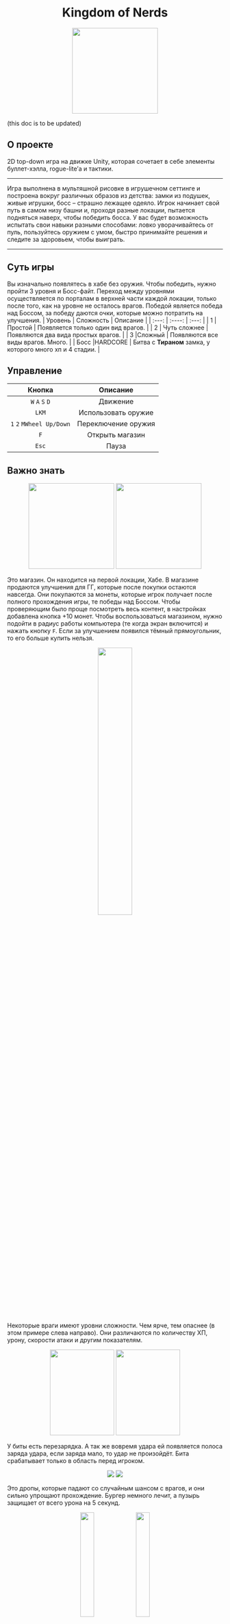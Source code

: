 **<h1 align=center>** Kingdom of Nerds **</h1>**

<p align="center">
<img src=https://github.com/TRCMKR/Kingdom-of-Nerds/assets/59124556/9a727baa-934b-453a-8071-bdf16f798383
  width=200
  height=200>
</p>

(this doc is to be updated)

## О проекте
2D top-down игра на движке Unity, которая сочетает в себе элементы буллет-хэлла, rogue-lite’а и тактики. 
_______

Игра выполнена в мультяшной рисовке в игрушечном сеттинге и построена вокруг различных образов из детства: замки из подушек, живые игрушки, босс – страшно лежащее одеяло. 
Игрок начинает свой путь в самом низу башни и, проходя разные локации, пытается подняться наверх, чтобы победить босса. У вас будет возможность испытать свои навыки разными способами: ловко уворачивайтесь от пуль, пользуйтесь оружием с умом, быстро принимайте решения и следите за здоровьем, чтобы выиграть.
_______

## Суть игры
Вы изначально появлятесь в хабе без оружия. Чтобы победить, нужно пройти 3 уровня и Босс-файт. Переход между уровнями осуществляется по порталам в верхней части каждой локации, только после того, как на уровне не осталось врагов. Победой является победа над Боссом, за победу даются очки, которые можно потратить на улучшения.
| Уровень      | Сложность     | Описание      |
| :---:         |    :----:     |       :---:        |
| 1            | Простой       | Появляется только один вид врагов.                         |
| 2            | Чуть сложнее  | Появляются два вида простых врагов.                        |
| 3            |Сложный        |  Появляются все виды врагов. Много.                        |
| Босс         |HARDCORE       |  Битва с __Тираном__ замка, у которого много хп и 4 стадии.      |

## Управление
| Кнопка      | Описание     | 
| :---:         |    :----:     | 
| `W` `A` `S` `D`             | Движение       | 
| `LKM`            | Использовать оружие  | 
| `1` `2` `MWheel Up/Down`            |Переключение оружия        | 
| `F`         | Открыть магазин       | 
| `Esc`         | Пауза       | 

## Важно знать

<p align="center">
<img src=https://github.com/TRCMKR/Kingdom-of-Nerds/assets/59124556/a7873483-56a5-4561-b6df-2c5f44d71895
  width=200
  height=200>
<img src=https://github.com/TRCMKR/Kingdom-of-Nerds/assets/59124556/c36a1efb-5139-49a3-89bb-248309165969
  width=200
  height=200>
</p>

Это магазин. Он находится на первой локации, Хабе. В магазине продаются улучшения для ГГ, которые после покупки остаются навсегда. Они покупаются за монеты, которые игрок получает после полного прохождения игры, те победы над Боссом. Чтобы проверяющим было проще посмотреть весь контент, в настройках добавлена кнопка +10 монет.
Чтобы воспользоваться магазином, нужно подойти в радиус работы компьютера (те когда экран включится) и нажать кнопку `F`. Если за улучшением появился тёмный прямоугольник, то его больше купить нельзя.

<p align="center">
<img src=https://github.com/TRCMKR/Kingdom-of-Nerds/assets/59124556/6d1444e9-d334-4b94-a71e-a92dd4ee9169
  width=40%
  height=40%>
</p>

Некоторые враги имеют уровни сложности. Чем ярче, тем опаснее (в этом примере слева направо). Они различаются по количеству ХП, урону, скорости атаки и другим показателям.

<p align="center">
<img src=https://github.com/TRCMKR/Kingdom-of-Nerds/assets/59124556/e17527c0-5d7c-4689-b565-4690c7be99e4
  width=150
  height=200>
<img src=https://github.com/TRCMKR/Kingdom-of-Nerds/assets/59124556/033478b8-7843-490e-b325-1e5c2efbc84d
  width=150
  height=200>
</p>

У биты есть перезарядка. А так же вовремя удара ей появляется полоса заряда удара, если заряда мало, то удар не произойдёт. Бита срабатывает только в область перед игроком.

<p align="center">
<img src=https://github.com/TRCMKR/Kingdom-of-Nerds/assets/59124556/d37acce5-bbf5-4b62-92f5-83b6801858d1>
<img src=https://github.com/TRCMKR/Kingdom-of-Nerds/assets/59124556/e3440001-52ec-4a95-85b5-f8c71797f425>
</p>

Это дропы, которые падают со случайным шансом с врагов, и они сильно упрощают прохождение. Бургер немного лечит, а пузырь защищает от всего урона на 5 секунд.

<p align="center">
<img src=https://github.com/TRCMKR/Kingdom-of-Nerds/assets/59124556/5dcd2782-595c-4561-a6ad-b774c055a3ac
  width=25%
  height=25%>
<img src=https://github.com/TRCMKR/Kingdom-of-Nerds/assets/59124556/e5d672d6-fc35-4744-bace-05a0a4902532
  width=25%
  height=25%>
</p>

Робот имеет самое большое количество ХП среди обычных врагов и обладает необычным свойством. Он получает урон только, **когда его ударили битой**, и только в промежутке 4 секунд после удара, потом нужно бить снова. Это отражается тем, что он становится красным и стоит на месте.

<p align="center">
<img src=https://github.com/TRCMKR/Kingdom-of-Nerds/assets/59124556/f12d620b-788e-4fe3-9b19-da6f9633d517
  width=25%
  height=25%>
<img src=https://github.com/TRCMKR/Kingdom-of-Nerds/assets/59124556/d242dcbc-d6fd-4007-85d4-3b4a20bb70f8
  width=25%
  height=25%>
<img src=https://github.com/TRCMKR/Kingdom-of-Nerds/assets/59124556/d1751e8b-7b03-4c7d-a746-70aa46c9a853
  width=25%
  height=25%>
</p>

Босс имеет несколько состояний: преследование, в форме шара и спавн. Во время преследования он всё время следует за игроком. Форма шара это вариант атаки Тирана, когда он сворачивается в шар и начинает быстро кататься по полю, после 3ёх отскоков он вернётся в нормальное состояние. **Спавн включается во время смены фаз Босса**, фаза зависит от количества ХП Тирана: 100-80 первая фаза, спавнит несколько врагов; 80-50 вторая фаза, спавнит больше врагов; 50-20, спавнит ещё больше врагов. Последняя фаза, когда у Тирана <20 ХП он впадает в ярость: ускоряется и наносит больше урона. Важно понимать, что во время спавна Босс неуязвим, но и сам урона не наносит.

_______
<summary>
  
## Наша команда </summary>

### 2 курс
- **[2.3 Саяпин Александр Игоревич](//vk.com/trcmkr "Капитан команды/композитор/прог на полставки")**
- [2.3 Батальщиков Вячеслав Александрович](//vk.com/vcroc "Программист с большой буквы")
- [2.3 Брославцева Ксения Сергеевна](//vk.com/strekoza_kssh "Художник, оперуполномоченный")

### 1 курс
- [1.5 Ляшова Валерия Максимовна](//vk.com/v.lumifois "Мяуграммист")
- [1.2 Косолапов Алексей Александрович](//vk.com/cowalsky1979 "Программист поменьпше")
- [1.4 Павленко Константин Романович](//vk.com/kostyapav2005 "UI-инженер, мастер своего дела")

